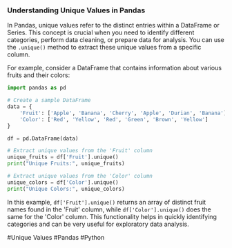 ### Understanding Unique Values in Pandas

In Pandas, unique values refer to the distinct entries within a DataFrame or Series. This concept is crucial when you need to identify different categories, perform data cleaning, or prepare data for analysis. You can use the `.unique()` method to extract these unique values from a specific column.

For example, consider a DataFrame that contains information about various fruits and their colors:

```python
import pandas as pd

# Create a sample DataFrame
data = {
    'Fruit': ['Apple', 'Banana', 'Cherry', 'Apple', 'Durian', 'Banana'],
    'Color': ['Red', 'Yellow', 'Red', 'Green', 'Brown', 'Yellow']
}

df = pd.DataFrame(data)

# Extract unique values from the 'Fruit' column
unique_fruits = df['Fruit'].unique()
print("Unique Fruits:", unique_fruits)

# Extract unique values from the 'Color' column
unique_colors = df['Color'].unique()
print("Unique Colors:", unique_colors)
```

In this example, `df['Fruit'].unique()` returns an array of distinct fruit names found in the 'Fruit' column, while `df['Color'].unique()` does the same for the 'Color' column. This functionality helps in quickly identifying categories and can be very useful for exploratory data analysis.

#Unique Values #Pandas #Python